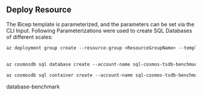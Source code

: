 ## Deploy Resource
The Bicep template is parameterized, and the parameters can be set via the CLI Input. Following Parameterizations were used to create SQL Databases of different scales:
```ps
az deployment group create --resource-group <ResourceGroupName> --template-file CosmosSQLDB.bicep --parameters name='<ResourceName>'
```  

## 

```ps
az cosmosdb sql database create --account-name sql-cosmos-tsdb-benchmark --name database-benchmark --resource-group BA_Tim_neu
```

```ps
az cosmosdb sql container create --account-name sql-cosmos-tsdb-benchmark --database-name database-benchmark --name benchTable --partition-key-path "//deviceId" --resource-group BA_Tim_neu --throughput 2000
```



database-benchmark